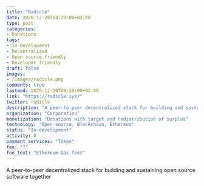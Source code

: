 ```yaml
---
title: "Radicle"
date: 2020-12-20T08:20:00+02:00
type: post
categories:
- Donations
tags:
- In-development
- Decentralized
- Open source friendly
- Developer friendly
draft: false
images:
- /images/radicle.png
comments: true
lastmod: 2020-12-20T08:20:00+02:00
link: "https://radicle.xyz/"
twitter: radicle
description: "A peer-to-peer decentralized stack for building and sustaining open source software together" 
organization: "Corporation"
monetization: "Donations with target and redistribution of surplus"
technology: "Open source, Blockchain, Ethereum"
status: "In-development"
activity: 0
payment_services: "Token"
fee: "?"
fee_text: "Ethereum Gas fees"
---
```


A peer-to-peer decentralized stack for building and sustaining open source software together<!--more-->

